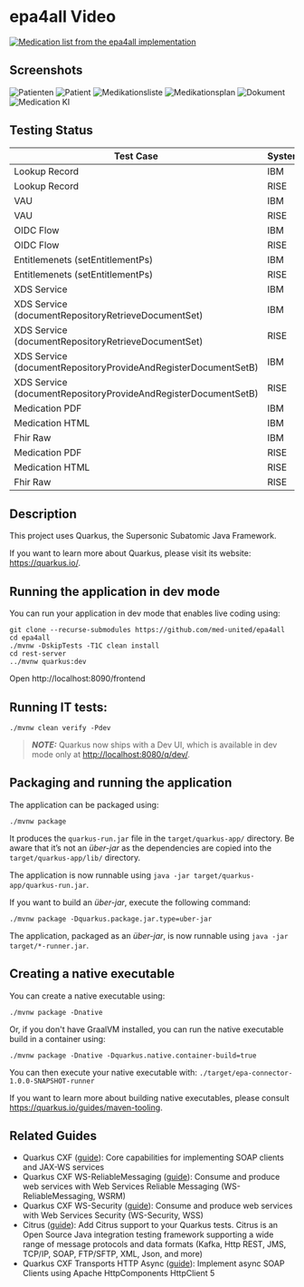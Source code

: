 # epa4all Video

[![Medication list from the epa4all implementation](https://img.youtube.com/vi/fryBy0tj31k/0.jpg)](https://www.youtube.com/watch?v=fryBy0tj31k)

## Screenshots
![Patienten](doc/Screenshots/Patienten.png?raw=true "Patienten")
![Patient](doc/Screenshots/Patient.png?raw=true "Patient")
![Medikationsliste](doc/Screenshots/Medikationsliste.png?raw=true "Medikationsliste")
![Medikationsplan](doc/Screenshots/Medikationsplan.png?raw=true "Medikationsplan")
![Dokument](doc/Screenshots/Dokument.png?raw=true "Dokument")
![Medication KI](doc/Screenshots/Medication_KI.png?raw=true "Medication KI")


## Testing Status

| Test Case  | System | KVNR | Status |
|------------|--------|------|--------|
| Lookup Record | IBM  | X110486750 | Works |
| Lookup Record | RISE | X110485291 | Works |
| VAU | IBM  | X110486750 | Works |
| VAU | RISE | X110485291 | Works |
| OIDC Flow | IBM  | X110486750 | Works |
| OIDC Flow | RISE | X110485291 | Works |
| Entitlemenets (setEntitlementPs) | IBM  | X110486750 | Works |
| Entitlemenets (setEntitlementPs) | RISE | X110485291 | Works |
| XDS Service | IBM | X110486750 | Works |
| XDS Service (documentRepositoryRetrieveDocumentSet) | IBM | X110486750 | Works |
| XDS Service (documentRepositoryRetrieveDocumentSet) | RISE | X110485291 | Works |
| XDS Service (documentRepositoryProvideAndRegisterDocumentSetB) | IBM | X110486750 | Works  |
| XDS Service (documentRepositoryProvideAndRegisterDocumentSetB)  | RISE | X110485291 | Works |
| Medication PDF | IBM | X110486750 | Works |
| Medication HTML | IBM | X110486750 | Works |
| Fhir Raw | IBM | X110486750 | Works |
| Medication PDF | RISE | X110485291 | Works |
| Medication HTML | RISE | X110485291 | Works |
| Fhir Raw | RISE | X110485291 | Works |

## Description


This project uses Quarkus, the Supersonic Subatomic Java Framework.

If you want to learn more about Quarkus, please visit its website: <https://quarkus.io/>.

## Running the application in dev mode

You can run your application in dev mode that enables live coding using:

```shell script
git clone --recurse-submodules https://github.com/med-united/epa4all
cd epa4all
./mvnw -DskipTests -T1C clean install
cd rest-server
../mvnw quarkus:dev
```

Open http://localhost:8090/frontend

## Running IT tests:

```shell script
./mvnw clean verify -Pdev
```

> **_NOTE:_**  Quarkus now ships with a Dev UI, which is available in dev mode only at <http://localhost:8080/q/dev/>.

## Packaging and running the application

The application can be packaged using:

```shell script
./mvnw package
```

It produces the `quarkus-run.jar` file in the `target/quarkus-app/` directory.
Be aware that it’s not an _über-jar_ as the dependencies are copied into the `target/quarkus-app/lib/` directory.

The application is now runnable using `java -jar target/quarkus-app/quarkus-run.jar`.

If you want to build an _über-jar_, execute the following command:

```shell script
./mvnw package -Dquarkus.package.jar.type=uber-jar
```

The application, packaged as an _über-jar_, is now runnable using `java -jar target/*-runner.jar`.

## Creating a native executable

You can create a native executable using:

```shell script
./mvnw package -Dnative
```

Or, if you don't have GraalVM installed, you can run the native executable build in a container using:

```shell script
./mvnw package -Dnative -Dquarkus.native.container-build=true
```

You can then execute your native executable with: `./target/epa-connector-1.0.0-SNAPSHOT-runner`

If you want to learn more about building native executables, please consult <https://quarkus.io/guides/maven-tooling>.

## Related Guides

- Quarkus CXF ([guide](https://quarkiverse.github.io/quarkiverse-docs/quarkus-cxf/dev/reference/extensions/quarkus-cxf.html)): Core capabilities for implementing SOAP clients and JAX-WS services
- Quarkus CXF WS-ReliableMessaging ([guide](https://quarkiverse.github.io/quarkiverse-docs/quarkus-cxf/dev/reference/extensions/quarkus-cxf-rt-ws-rm.html)): Consume and produce web services with Web Services Reliable Messaging (WS-ReliableMessaging, WSRM)
- Quarkus CXF WS-Security ([guide](https://quarkiverse.github.io/quarkiverse-docs/quarkus-cxf/dev/reference/extensions/quarkus-cxf-rt-ws-security.html)): Consume and produce web services with Web Services Security (WS-Security, WSS)
- Citrus ([guide](https://github.com/christophd/citrus-demo-quarkus)): Add Citrus support to your Quarkus tests. Citrus is an Open Source Java integration testing framework supporting a wide range of message protocols and data formats (Kafka, Http REST, JMS, TCP/IP, SOAP, FTP/SFTP, XML, Json, and more)
- Quarkus CXF Transports HTTP Async ([guide](https://quarkiverse.github.io/quarkiverse-docs/quarkus-cxf/dev/reference/extensions/quarkus-cxf-rt-transports-http-hc5.html)): Implement async SOAP Clients using Apache HttpComponents HttpClient 5
